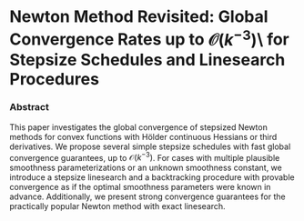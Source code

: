 # Newton Method Revisited: Global Convergence Rates up to  $\mathcal {O}\left(k^{-3} \right)$\\ for Stepsize Schedules and Linesearch Procedures

### Abstract
This paper investigates the global convergence of stepsized Newton methods for convex functions with Hölder continuous Hessians or third derivatives. We propose several simple stepsize schedules with fast global convergence guarantees, up to $\mathcal O\left( k^{-3} \right)$. For cases with multiple plausible smoothness parameterizations or an unknown smoothness constant, we introduce a stepsize linesearch and a backtracking procedure with provable convergence as if the optimal smoothness parameters were known in advance.
Additionally, we present strong convergence guarantees for the practically popular Newton method with exact linesearch.